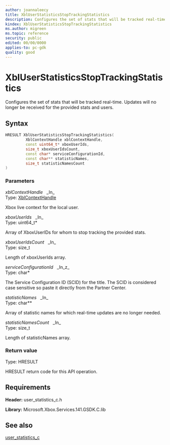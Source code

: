 ```yaml
---
author: joannaleecy
title: XblUserStatisticsStopTrackingStatistics
description: Configures the set of stats that will be tracked real-time. Updates will no longer be received for the provided stats and users.
kindex: XblUserStatisticsStopTrackingStatistics
ms.author: migreen
ms.topic: reference
security: public
edited: 00/00/0000
applies-to: pc-gdk
quality: good
---
```


# XblUserStatisticsStopTrackingStatistics  

Configures the set of stats that will be tracked real-time. Updates will no longer be received for the provided stats and users.  

## Syntax  
  
```cpp
HRESULT XblUserStatisticsStopTrackingStatistics(  
         XblContextHandle xblContextHandle,  
         const uint64_t* xboxUserIds,  
         size_t xboxUserIdsCount,  
         const char* serviceConfigurationId,  
         const char** statisticNames,  
         size_t statisticNamesCount  
)  
```  
  
### Parameters  
  
*xblContextHandle* &nbsp;&nbsp;\_In\_  
Type: [XblContextHandle](../../types_c/handles/xblcontexthandle.md)  
  
Xbox live context for the local user.  
  
*xboxUserIds* &nbsp;&nbsp;\_In\_  
Type: uint64_t*  
  
Array of XboxUserIDs for whom to stop tracking the provided stats.  
  
*xboxUserIdsCount* &nbsp;&nbsp;\_In\_  
Type: size_t  
  
Length of xboxUserIds array.  
  
*serviceConfigurationId* &nbsp;&nbsp;\_In\_z\_  
Type: char*  
  
The Service Configuration ID (SCID) for the title. The SCID is considered case sensitive so paste it directly from the Partner Center.  
  
*statisticNames* &nbsp;&nbsp;\_In\_  
Type: char**  
  
Array of statistic names for which real-time updates are no longer needed.  
  
*statisticNamesCount* &nbsp;&nbsp;\_In\_  
Type: size_t  
  
Length of statisticNames array.  
  
  
### Return value  
Type: HRESULT
  
HRESULT return code for this API operation.
  
## Requirements  
  
**Header:** user_statistics_c.h
  
**Library:** Microsoft.Xbox.Services.141.GSDK.C.lib
  
## See also  
[user_statistics_c](../user_statistics_c_members.md)  
  
  